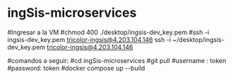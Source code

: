 # ingSis-microservices

#Ingresar a la VM
#chmod 400 ./desktop/ingsis-dev_key.pem
#ssh -i ingsis-dev_key.pem tricolor-ingsis@4.203.104.146
ssh -i ~/desktop/ingsis-dev_key.pem tricolor-ingsis@4.203.104.146

#comandos a seguir:
#cd ingSis-microservices
#git pull
#username : token
#password: token
#docker compose up --build